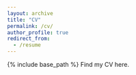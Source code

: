 ```yaml
---
layout: archive
title: "CV"
permalink: /cv/
author_profile: true
redirect_from:
  - /resume
---
```


{% include base_path %}
Find my CV here.
